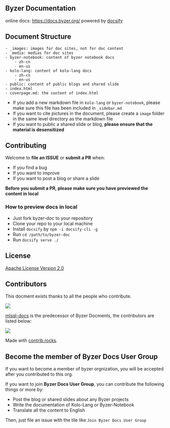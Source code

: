 ## Byzer Documentation

online docs: https://docs.byzer.org/ powered by [docsify](https://github.com/docsifyjs/docsify/)

## Document Structure
```
- _images: images for doc sites, not for doc content  
- _media: medias for doc sites
- byzer-notebook: content of byzer notebook docs
    - zh-cn
    - en-us
- kolo-lang: content of kolo-lang docs
    - zh-cn
    - en-us
- public: content of public blogs and shared slide
- index.html
- coverpage.md: the content of index.html
```

- If you add a new markdown file in `kolo-lang` or `byzer-notebook`, please make sure this file has been included in `_sidebar.md`
- If you want to cite pictures in the document, please create a `image` folder in the same level directory as the markdown file
- If you want to public a shared slide or blog, **please ensure that the material is desensitized**


## Contributing

Welcome to **file an ISSUE** or **submit a PR** when:
- If you find a bug
- If you want to improve
- If you want to post a blog or share a slide

**Before you submit a PR, please make sure you have previewed the content in local**

### How to preview docs in local
- Just fork byzer-doc to your repository
- Clone your repo to your local machine
- Install `docsify` by `npm -i docsify-cli -g`
- Run `cd /path/to/byzer-doc`
- Run `docsify serve ./`

## License
[Apache License Version 2.0](LICENSE)

## Contributors

This docment exists thanks to all the people who contribute.

<a href="https://github.com/byzer-org/byzer-doc/graphs/contributors">
  <img src="https://contrib.rocks/image?repo=byzer-org/byzer-doc" />
</a>

[mlsql-docs](https://github.com/allwefantasy/mlsql-docs) is the predecessor of Byzer Docments, the contributors are listed below:

<a href="https://github.com/allwefantasy/mlsql-docs/graphs/contributors">
  <img src="https://contrib.rocks/image?repo=allwefantasy/mlsql-docs" />
</a>

Made with [contrib.rocks](https://contrib.rocks).

## Become the member of Byzer Docs User Group

If you want to become a member of byzer orgnization, you will be accepted after you contributed to this org.

If you want to join **Byzer Docs User Group**,  you can contribute the following things or more by:

- Post the blog or shared slides about any Byzer projects
- Write the documentation of Kolo-Lang or Byzer-Notebook
- Translate all the content to English

Then, just file an issue with the tile like `Join Byzer Docs User Group` 
